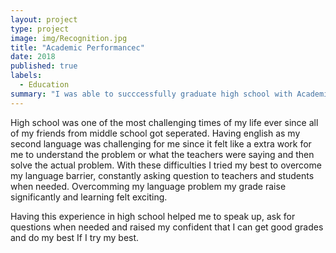 ```yaml
---
layout: project
type: project
image: img/Recognition.jpg
title: "Academic Performancec"
date: 2018
published: true
labels:
  - Education
summary: "I was able to succcessfully graduate high school with Academic honors recognition certificate."
---
```

High school was one of the most challenging times of my life ever since all of my friends from middle school got seperated.  Having english as my second language was challenging for me since it felt like a extra work for me to understand the problem or what the teachers were saying and then solve the actual problem.
With these difficulties I tried my best to overcome my language barrier, constantly asking question to teachers and students when needed.  Overcomming my language problem my grade raise significantly and learning felt exciting.

Having this experience in high school helped me to speak up, ask for questions when needed and raised my confident that I can get good grades and do my best If I try my best.  

